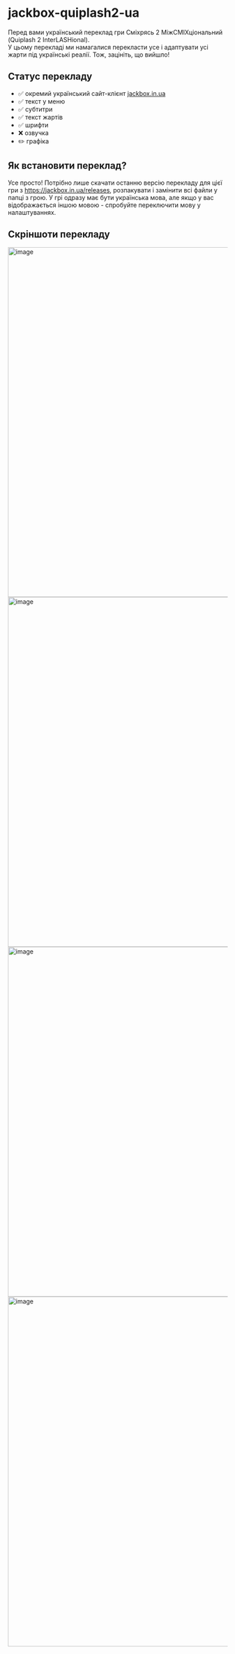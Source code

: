 # jackbox-quiplash2-ua
Перед вами український переклад гри Сміхрясь 2 МіжСМІХціональний (Quiplash 2 InterLASHional).  
У цьому перекладі ми намагалися перекласти усе і адаптувати усі жарти під українські реалії. Тож, зацініть, що вийшло!

## Статус перекладу

* ✅ окремий український сайт-клієнт [jackbox.in.ua](https://jackbox.in.ua)
* ✅ текст у меню
* ✅ субтитри
* ✅ текст жартів
* ✅ шрифти
* ❌ озвучка
* ✏️ графіка

## Як встановити переклад?
Усе просто! Потрібно лише скачати останню версію перекладу для цієї гри з https://jackbox.in.ua/releases, розпакувати і замінити всі файли у папці з грою.
У грі одразу має бути українська мова, але якщо у вас відображається іншою мовою - спробуйте переключити мову у налаштуваннях. 

## Скріншоти перекладу
<img src="https://user-images.githubusercontent.com/38401622/216471098-b68a52d3-d5e3-444c-9fdd-51a57349b0fe.png" alt="image" width="800"/>
<img src="https://user-images.githubusercontent.com/38401622/180608257-4cf4b865-d003-4b46-a36f-5bc511216d98.png" alt="image" width="800"/>
<img src="https://user-images.githubusercontent.com/38401622/180622948-f8e137e2-842e-44fc-a054-a1d1fcc3a754.png" alt="image" width="800"/>
<img src="https://user-images.githubusercontent.com/38401622/180622959-c4fd53cc-a017-4f56-87ad-e5c985b998d0.png" alt="image" width="800"/>
